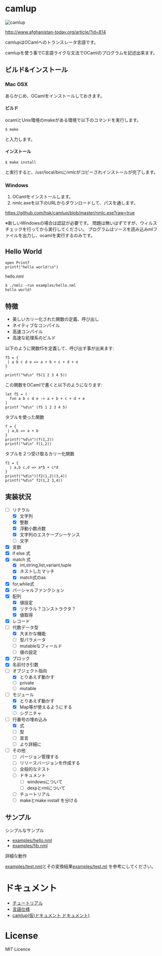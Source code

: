 # camlup

![camlup](http://www.afghanistan-today.org/media/slideshows/camel_slide2.jpg)

http://www.afghanistan-today.org/article/?id=814

camlupはOCamlへのトランスレータ言語です。

camlupを使う事でC言語ライクな文法でOCamlのプログラムを記述出来ます。

## ビルド&インストール

### Mac OSX

あらかじめ、OCamlをインストールしておきます。

#### ビルド

ocamlとUnix環境のmakeがある環境で以下のコマンドを実行します。

    $ make

と入力します。

#### インストール

    $ make install

と実行すると、/usr/local/binにnmlcがコピーされインストールが完了します。

### Windows

1. OCamlをインストールします。
2. nmlc.exeを以下のURLからダウンロードして、パスを通します。

https://github.com/hsk/camlup/blob/master/nmlc.exe?raw=true

※新しいWindowsの場合は認証が必要です。
問題は無いはずですが、ウィルスチェックを行ってから実行してください。
プログラムはソースを読み込みmlファイルを出力し、ocamlを実行するのみです。

## Hello World

```
open Printf
printf("hello world!\n")
```

hello.nml

```
$ ./nmlc -run examples/hello.nml
hello world!
```

## 特徴

- 美しいカリー化された関数の定義、呼び出し
- ネイティブなコンパイル
- 高速コンパイル
- 高速な処理系のビルド


以下のように関数f5を定義して、呼び出す事が出来ます:

```
f5 = {
 | a b c d e => a + b + c + d + e
}

printf("%d\n" f5(1 2 3 4 5))
```

この関数をOCamlで書くと以下のようになります:
```
let f5 = (
  fun a b c d e -> a + b + c + d + e
)
printf "%d\n" (f5 1 2 3 4 5)
```

タプルを使った関数

```
f = {
 | a,b => a + b
}
printf("%d\n")(f(1,2))
printf("%d\n" f(1,2))
```

タプルを２つ受け取るカリー化関数

```
f2 = {
  | a,b c,d => a*b + c*d
}
printf("%d\n")(f2(1,2)(3,4))
printf("%d\n" f2(1,2 3,4))
```

## 実装状況

- [ ] リテラル
    - [x] 文字列
    - [x] 整数
    - [x] 浮動小数点数
    - [x] 文字列のエスケープシーケンス
    - [ ] 文字
- [x] 変数
- [x] if else 式
- [x] match 式
    - [x] int,string,list,variant,tuple
    - [x] ネストしたマッチ
    - [x] match式のas
- [x] for,while式
- [x] パーシャルファンクション
- [x] 配列
    - [x] 値設定
    - [x] リテラル？コンストラクタ？
    - [x] 値取得
- [x] レコード
- [ ] 代数データ型
    - [x] 大まかな機能
    - [ ] 型パラメータ
    - [ ] mutableなフィールド
    - [ ] 値の設定
- [x] ブロック
- [x] 名前付き引数
- [ ] オブジェクト指向
    - [x] とりあえず動かす
    - [ ] private
    - [ ] mutable
- [ ] モジュール
    - [x] とりあえず動かす
    - [x] Map等が使えるようにする
    - [ ] シグニチャ
- [ ] 行番号の埋め込み
    - [x] 式
    - [ ] 型
    - [ ] 宣言
    - [ ] より詳細に
- [ ] その他
    - [ ] バージョン管理する
    - [ ] リリースバージョンを作成する
    - [ ] 全般的なテスト
    - [ ] ドキュメント
        - [ ] windowsについて
        - [ ] dexpとrmlについて
    - [ ] チュートリアル
    - [ ] makeとmake install を分ける

## サンプル

シンプルなサンプル

- [examples/hello.nml](examples/hello.nml)
- [examples/fib.nml](examples/fib.nml)

詳細な動作

[examples/test.nml](examples/test.nml)とその変換結果[examples/test.ml](examples/test.ml) を参考にしてください。

# ドキュメント

- [チュートリアル](docs/tutorial)
- [言語仕様](docs/spec)
- [camlup\(仮\)ドキュメント ドキュメント)](docs)

# License

MIT Licence
